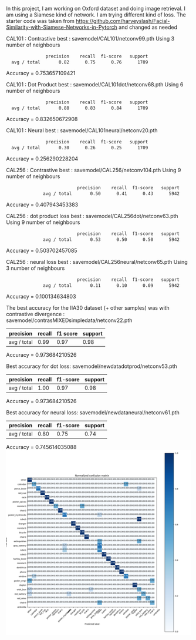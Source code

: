 In this project, I am working on Oxford dataset and doing image retrieval. I am using a Siamese kind of network. I am trying different kind of loss.
The starter code was taken from  https://github.com/harveyslash/Facial-Similarity-with-Siamese-Networks-in-Pytorch and changed as needed

CAL101 : Contrastive best :  savemodel/CAL101/netconv99.pth
Using 3 number of neighbours

                   precision    recall  f1-score   support
      avg / total       0.82      0.75      0.76      1709

Accuracy = 0.753657109421

CAL101 : Dot Product best :  savemodel/CAL101dot/netconv68.pth
Using 6 number of neighbours

                   precision    recall  f1-score   support
      avg / total       0.88      0.83      0.84      1709

Accuracy = 0.832650672908



CAL101 : Neural best :  savemodel/CAL101neural/netconv20.pth 

                   precision    recall  f1-score   support
      avg / total       0.30      0.26      0.25      1709

Accuracy = 0.256290228204


CAL256 : Contrastive best :  savemodel/CAL256/netconv104.pth
Using 9 number of neighbours

                               precision    recall  f1-score   support
                  avg / total       0.50      0.41      0.43      5942

Accuracy = 0.407943453383


CAL256 : dot product loss best :  savemodel/CAL256dot/netconv63.pth
Using 9 number of neighbours

                               precision    recall  f1-score   support
                  avg / total       0.53      0.50      0.50      5942

Accuracy = 0.503702457085



CAL256 : neural loss best : savemodel/CAL256neural/netconv65.pth
Using 3 number of neighbours

                               precision    recall  f1-score   support
                  avg / total       0.11      0.10      0.09      5942

Accuracy = 0.100134634803


The best accuracy for the IIA30 dataset (+ other samples) was with contrastive divergence : savemodel/contrasMIXEDsimpledata/netconv22.pth

|precision |recall|f1 score| support|
|---|---|---|---|
|  avg / total    |   0.99   |   0.97    |  0.98  |     114|

Accuracy = 0.973684210526

Best accuracy for dot loss: savemodel/newdatadotprod/netconv53.pth

|    precision  |  recall | f1-score  | support|
|---|---|---|---|
|     avg / total     |  1.00    |  0.97   |   0.98    |   114|

Accuracy = 0.973684210526


Best accuracy for neural loss: savemodel/newdataneural/netconv61.pth

|                  precision|    recall | f1-score  | support  |   
|---|---|---|---|    
|     avg / total    |   0.80   |   0.75   |   0.74   |    114|

Accuracy = 0.745614035088
![confusion matrix](./cnf/iia30cnf_normsmall.png)
